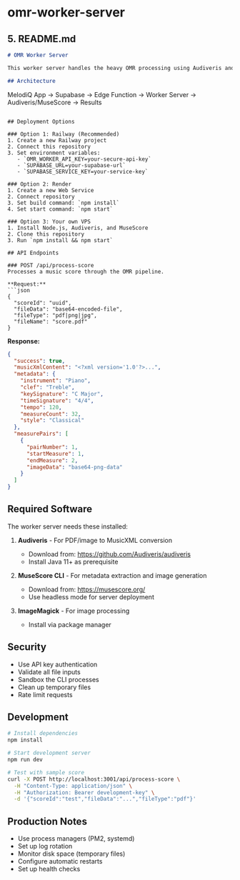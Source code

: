 # omr-worker-server
## 5. README.md
```markdown
# OMR Worker Server

This worker server handles the heavy OMR processing using Audiveris and MuseScore CLI.

## Architecture

```
MelodiQ App → Supabase → Edge Function → Worker Server → Audiveris/MuseScore → Results
```

## Deployment Options

### Option 1: Railway (Recommended)
1. Create a new Railway project
2. Connect this repository
3. Set environment variables:
   - `OMR_WORKER_API_KEY=your-secure-api-key`
   - `SUPABASE_URL=your-supabase-url`
   - `SUPABASE_SERVICE_KEY=your-service-key`

### Option 2: Render
1. Create a new Web Service
2. Connect repository
3. Set build command: `npm install`
4. Set start command: `npm start`

### Option 3: Your own VPS
1. Install Node.js, Audiveris, and MuseScore
2. Clone this repository
3. Run `npm install && npm start`

## API Endpoints

### POST /api/process-score
Processes a music score through the OMR pipeline.

**Request:**
```json
{
  "scoreId": "uuid",
  "fileData": "base64-encoded-file",
  "fileType": "pdf|png|jpg",
  "fileName": "score.pdf"
}
```

**Response:**
```json
{
  "success": true,
  "musicXmlContent": "<?xml version='1.0'?>...",
  "metadata": {
    "instrument": "Piano",
    "clef": "Treble",
    "keySignature": "C Major",
    "timeSignature": "4/4",
    "tempo": 120,
    "measureCount": 32,
    "style": "Classical"
  },
  "measurePairs": [
    {
      "pairNumber": 1,
      "startMeasure": 1,
      "endMeasure": 2,
      "imageData": "base64-png-data"
    }
  ]
}
```

## Required Software

The worker server needs these installed:

1. **Audiveris** - For PDF/image to MusicXML conversion
   - Download from: https://github.com/Audiveris/audiveris
   - Install Java 11+ as prerequisite

2. **MuseScore CLI** - For metadata extraction and image generation
   - Download from: https://musescore.org/
   - Use headless mode for server deployment

3. **ImageMagick** - For image processing
   - Install via package manager

## Security

- Use API key authentication
- Validate all file inputs
- Sandbox the CLI processes
- Clean up temporary files
- Rate limit requests

## Development

```bash
# Install dependencies
npm install

# Start development server
npm run dev

# Test with sample score
curl -X POST http://localhost:3001/api/process-score \
  -H "Content-Type: application/json" \
  -H "Authorization: Bearer development-key" \
  -d '{"scoreId":"test","fileData":"...","fileType":"pdf"}'
```

## Production Notes

- Use process managers (PM2, systemd)
- Set up log rotation
- Monitor disk space (temporary files)
- Configure automatic restarts
- Set up health checks
```
